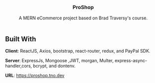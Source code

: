 <br/>
<p align="center">
  <h3 align="center">ProShop</h3>
  <p align="center">
    A MERN eCommerce project based on Brad Traversy's course.
    <br/>
    <br/>
  </p>
</p>


## Built With

**Client**: ReactJS, Axios, bootstrap, react-router, redux, and PayPal SDK.

**Server**: ExpressJs, Mongoose ,JWT, morgan, Multer, express-async-handler,cors, bcrypt, and dontenv.

**URL**: https://proshop.tno.dev
